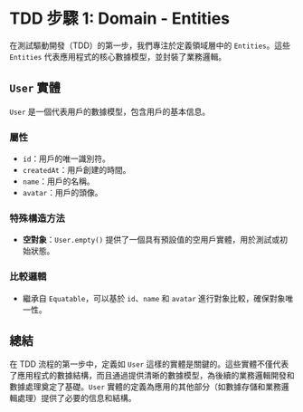 # TDD 步驟 1: Domain - Entities

在測試驅動開發（TDD）的第一步，我們專注於定義領域層中的 `Entities`。這些 `Entities` 代表應用程式的核心數據模型，並封裝了業務邏輯。

## `User` 實體

`User` 是一個代表用戶的數據模型，包含用戶的基本信息。

### 屬性
- `id`：用戶的唯一識別符。
- `createdAt`：用戶創建的時間。
- `name`：用戶的名稱。
- `avatar`：用戶的頭像。

### 特殊構造方法
- **空對象**：`User.empty()` 提供了一個具有預設值的空用戶實體，用於測試或初始狀態。

### 比較邏輯
- 繼承自 `Equatable`，可以基於 `id`、`name` 和 `avatar` 進行對象比較，確保對象唯一性。

## 總結

在 TDD 流程的第一步中，定義如 `User` 這樣的實體是關鍵的。這些實體不僅代表了應用程式的數據結構，而且通過提供清晰的數據模型，為後續的業務邏輯開發和數據處理奠定了基礎。`User` 實體的定義為應用的其他部分（如數據存儲和業務邏輯處理）提供了必要的信息和結構。
